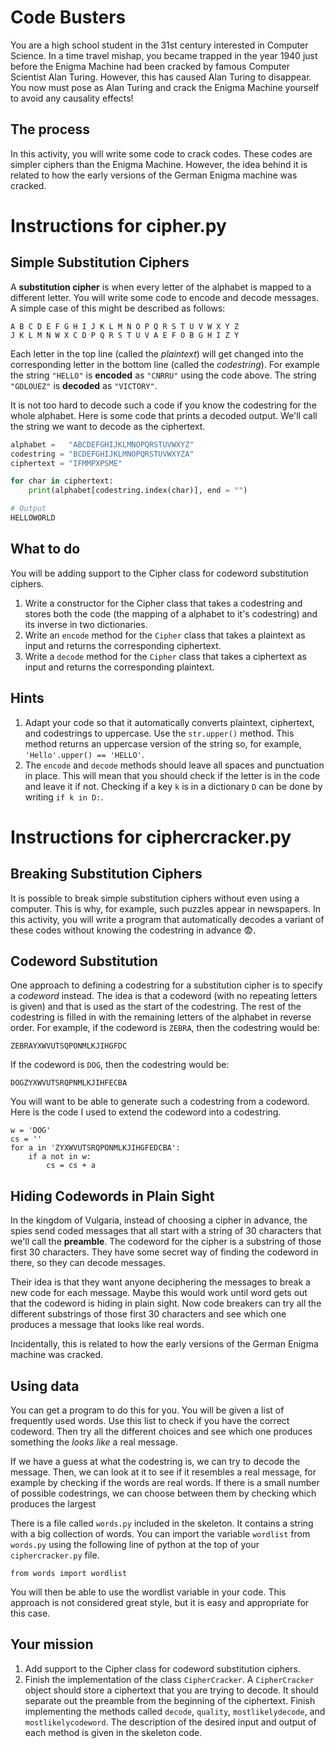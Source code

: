 # Code Busters

You are a high school student in the 31st century interested in Computer Science. In a time travel mishap, you became trapped in the year 1940 just before the Enigma Machine had been cracked by famous Computer Scientist Alan Turing. However, this has caused Alan Turing to disappear. You now must pose as Alan Turing and crack the Enigma Machine yourself to avoid any causality effects!

## The process

In this activity, you will write some code to crack codes. These codes are simpler ciphers than the Enigma Machine. However, the idea behind it is related to how the early versions of the German Enigma machine was cracked.

# **Instructions for cipher.py**

## Simple Substitution Ciphers

A **substitution cipher** is when every letter of the alphabet is mapped to a different letter. You will write some code to encode and decode messages.  
A simple case of this might be described as follows:

`A B C D E F G H I J K L M N O P Q R S T U V W X Y Z`  
`J K L M N W X C D P Q R S T U V A E F O B G H I Z Y`  

Each letter in the top line (called the *plaintext*) will get changed into the corresponding letter in the bottom line (called the *codestring*).
For example the string `"HELLO"` is **encoded** as `"CNRRU"` using the code above.
The string `"GDLOUEZ"` is **decoded** as `"VICTORY"`.

It is not too hard to decode such a code if you know the codestring for the whole alphabet. Here is some code that prints a decoded output. We'll call the string we want to decode as the ciphertext. 

```python
alphabet =   "ABCDEFGHIJKLMNOPQRSTUVWXYZ"
codestring = "BCDEFGHIJKLMNOPQRSTUVWXYZA"
ciphertext = "IFMMPXPSME"

for char in ciphertext:
    print(alphabet[codestring.index(char)], end = "")
```

```python
# Output
HELLOWORLD
```

## What to do

You will be adding support to the Cipher class for codeword substitution ciphers.

1. Write a constructor for the Cipher class that takes a codestring and stores both the code (the mapping of a alphabet to it's codestring) and its inverse in two dictionaries.
2. Write an `encode` method for the `Cipher` class that takes a plaintext as input and returns the corresponding ciphertext.
3. Write a `decode` method for the `Cipher` class that takes a ciphertext as input and returns the corresponding plaintext.

## Hints

1. Adapt your code so that it automatically converts plaintext, ciphertext, and codestrings to uppercase.  Use the `str.upper()` method.
This method returns an uppercase version of the string so, for example,  `'Hello'.upper() == 'HELLO'`.
2. The `encode` and `decode` methods should leave all spaces and punctuation in place. This will mean that you should check if the letter is in the code and leave it if not. Checking if a key `k` is in a dictionary `D` can be done by writing `if k in D:`.

# **Instructions for ciphercracker.py**

## Breaking Substitution Ciphers

It is possible to break simple substitution ciphers without even using a computer. This is why, for example, such puzzles appear in newspapers. In this activity, you will write a program that automatically decodes a variant of these codes without knowing the codestring in advance 😨.

## Codeword Substitution

One approach to defining a codestring for a substitution cipher is to specify a *codeword* instead.  The idea is that a codeword (with no repeating letters is given) and that is used as the start of the codestring.  The rest of the codestring is filled in with the remaining letters of the alphabet in reverse order.  For example, if the codeword is `ZEBRA`, then the codestring would be:

`ZEBRAYXWVUTSQPONMLKJIHGFDC`

If the codeword is `DOG`, then the codestring would be:

`DOGZYXWVUTSRQPNMLKJIHFECBA`

You will want to be able to generate such a codestring from a codeword.  Here is the code I used to extend the codeword into a codestring.

```
w = 'DOG'
cs = ''
for a in 'ZYXWVUTSRQPONMLKJIHGFEDCBA':
    if a not in w:
        cs = cs + a
```

## Hiding Codewords in Plain Sight

In the kingdom of Vulgaria, instead of choosing a cipher in advance, the spies send coded messages that all start with a string of 30 characters that we'll call the **preamble**.  The codeword for the cipher is a substring of those first 30 characters.  They have some secret way of finding the codeword in there, so they can decode messages.

Their idea is that they want anyone deciphering the messages to break a new code for each message. Maybe this would work until word gets out that the codeword is hiding in plain sight. Now code breakers can try all the different substrings of those first 30 characters and see which one produces a message that looks like real words.

Incidentally, this is related to how the early versions of the German Enigma machine was cracked.

## Using data

You can get a program to do this for you.  You will be given a list of frequently used words.  Use this list to check if you have the correct codeword.  Then try all the different choices and see which one produces something the *looks like* a real message.

If we have a guess at what the codestring is, we can try to decode the message.   Then, we can look at it to see if it resembles a real message, for example by checking if the words are real words. If there is a small number of possible codestrings, we can choose between them by checking which produces the largest

There is a file called `words.py` included in the skeleton.  It contains a string with a big collection of words. You can import the variable `wordlist` from `words.py` using the following line of python at the top of your `ciphercracker.py` file.

`from words import wordlist`

You will then be able to use the wordlist variable in your code.
This approach is not considered great style, but it is easy and appropriate for this case.

## Your mission
1. Add support to the Cipher class for codeword substitution ciphers.
2. Finish the implementation of the class `CipherCracker`.  A `CipherCracker` object should store a ciphertext that you are trying to decode. It should separate out the preamble from the beginning of the ciphertext. Finish implementing the methods called `decode`, `quality`, `mostlikelydecode`, and `mostlikelycodeword`. The description of the desired input and output of each method is given in the skeleton code.